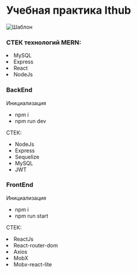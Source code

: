 # Учебная практика Ithub

![Шаблон](https://user-images.githubusercontent.com/73714921/124766129-4d6f3700-df3f-11eb-9ba9-ffd51daf3c4a.png)

### СТЕК технологий MERN:
<li>MySQL</li>
<li>Express</li>
<li>React</li>
<li>NodeJs</li>

### BackEnd

<p>Инициализация</p>
<ul>
<li>npm i</li>
<li>npm run dev</li>
</ul>
<p>СТЕК:</p>
<ul>
<li>NodeJs</li>
<li>Express</li>
<li>Sequelize</li>
<li>MySQL</li>
<li>JWT</li>
</ul>

### FrontEnd 

<p>Инициализация</p>
<ul>
<li>npm i</li>
<li>npm run start</li>
</ul>

<p>СТЕК:</p>
<li>ReactJs</li>
<li>React-router-dom</li>
<li>Axios</li>
<li>MobX</li>
<li>Mobx-react-lite</li>
